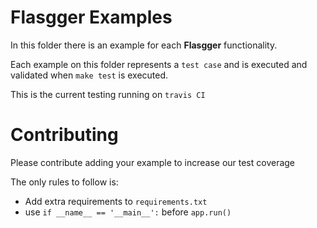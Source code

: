 # Flasgger Examples

In this folder there is an example for each **Flasgger** functionality.

Each example on this folder represents a `test case` and is executed and validated when `make test` is executed.

This is the current testing running on `travis CI`

# Contributing

Please contribute adding your example to increase our test coverage

The only rules to follow is:

- Add extra requirements to `requirements.txt`
- use `if __name__ == '__main__':` before `app.run()` 


